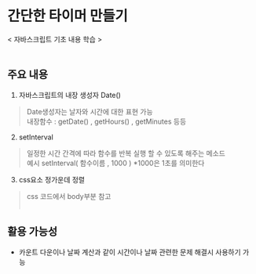 # 간단한 타이머 만들기
< 자바스크립트 기초 내용 학습 >
<br/><br/>
## 주요 내용
1. 자바스크립트의 내장 생성자 Date()
> Date생성자는 날자와 시간에 대한 표현 가능 <br/>
> 내장함수 : getDate() , getHours() , getMinutes 등등
2. setInterval
> 일정한 시간 간격에 따라 함수를 반복 실행 할 수 있도록 해주는 메소드 <br/>
> 예시 setInterval( 함수이름 , 1000 )  *1000은 1초를 의미한다 <br/>
3. css요소 정가운데 정렬
> css 코드에서 body부분 참고
<br/><br/>
## 활용 가능성
- 카운트 다운이나 날짜 계산과 같이 시간이나 날짜 관련한 문제 해결시 사용하기 가능
